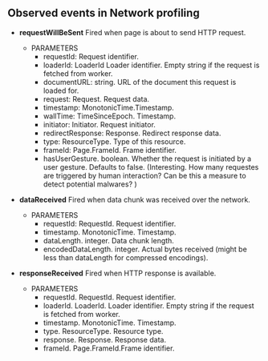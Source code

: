 ## Observed events in Network profiling


- **requestWillBeSent** Fired when page is about to send HTTP request.

    - PARAMETERS
        - requestId: Request identifier.
        - loaderId: LoaderId Loader identifier. Empty string if the request is fetched from worker.
        - documentURL: string. URL of the document this request is loaded for.
        - request: Request. Request data.
        - timestamp: MonotonicTime.Timestamp.
        - wallTime: TimeSinceEpoch. Timestamp.
        - initiator: Initiator. Request initiator.
        - redirectResponse: Response. Redirect response data.
        - type: ResourceType. Type of this resource.
        - frameId: Page.FrameId. Frame identifier.
        - hasUserGesture. boolean. Whether the request is initiated by a user gesture. Defaults to false. (Interesting. How many requestes are triggered by human interaction? Can be this a measure to detect potential malwares? )

-  **dataReceived** Fired when data chunk was received over the network.

    - PARAMETERS
        - requestId: RequestId. Request identifier.
        - timestamp. MonotonicTime. Timestamp.
        - dataLength. integer. Data chunk length.
        - encodedDataLength. integer. Actual bytes received (might be less than dataLength for compressed encodings).

- **responseReceived** Fired when HTTP response is available.

   - PARAMETERS
        - requestId. RequestId. Request identifier.
        - loaderId. LoaderId.  Loader identifier. Empty string if the request is fetched from worker.
        - timestamp. MonotonicTime. Timestamp.
        - type. ResourceType. Resource type.
        - response. Response. Response data.
        - frameId. Page.FrameId.Frame identifier.